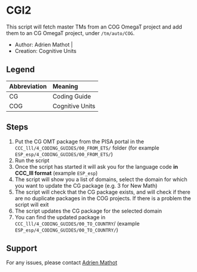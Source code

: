 # CGI2

This script will fetch master TMs from an COG OmegaT project and add them to an CG OmegaT project,  under `/tm/auto/COG`.

* Author:      Adrien Mathot      |
* Creation:    Cognitive Units              

## Legend 

| Abbreviation              | Meaning                       |
|:-----------------------|:---------------------------------|
| CG            | Coding Guide                        |
| COG           | Cognitive Units              |

## Steps

1. Put the CG OMT package from the PISA portal in the `CCC_lll/4_CODING_GUIDES/00_FROM_ETS/` folder (for example `ESP_esp/4_CODING_GUIDES/00_FROM_ETS/`)
2. Run the script
3. Once the script has started it will ask you for the language code **in CCC_lll format** (example `ESP_esp`)
4. The script will show you a list of domains, select the domain for which you want to update the CG package (e.g. 3 for New Math)
5. The script will check that the CG package exists, and will check if there are no duplicate packages in the COG projects. If there is a problem the script will exit
6. The script updates the CG package for the selected domain
7. You can find the updated package in `CCC_lll/4_CODING_GUIDES/00_TO_COUNTRY`/ (example `ESP_esp/4_CODING_GUIDES/00_TO_COUNTRY/`)

## Support

For any issues, please contact  [Adrien Mathot](adrien.mathot@capstan.be)   

